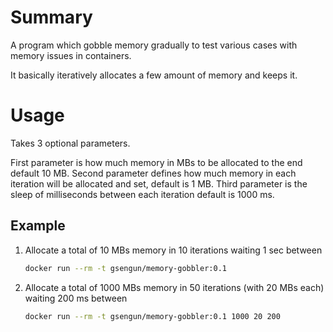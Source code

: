 # Summary

A program which gobble memory gradually to test various cases with memory issues in containers.

It basically iteratively allocates a few amount of memory and keeps it.

# Usage

Takes 3 optional parameters.

First parameter is how much memory in MBs to be allocated to the end default 10 MB.
Second parameter defines how much memory in each iteration will be allocated and set, default is 1 MB.
Third parameter is the sleep of milliseconds between each iteration default is 1000 ms.

## Example

1. Allocate a total of 10 MBs memory in 10 iterations waiting 1 sec between

    ```bash
    docker run --rm -t gsengun/memory-gobbler:0.1
    ```

1. Allocate a total of 1000 MBs memory in 50 iterations (with 20 MBs each) waiting 200 ms between

    ```bash
    docker run --rm -t gsengun/memory-gobbler:0.1 1000 20 200
    ```
